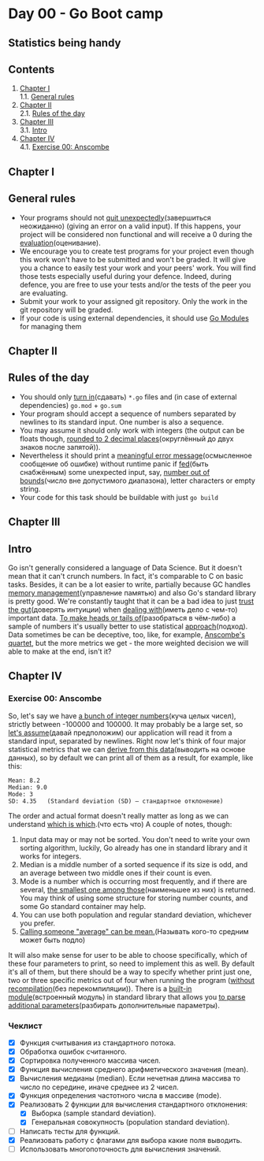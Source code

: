 # Day 00 - Go Boot camp

## Statistics being handy

## Contents

1. [Chapter I](#chapter-i) \
    1.1. [General rules](#general-rules)
2. [Chapter II](#chapter-ii) \
    2.1. [Rules of the day](#rules-of-the-day)
3. [Chapter III](#chapter-iii) \
    3.1. [Intro](#intro)
4. [Chapter IV](#chapter-iv) \
    4.1. [Exercise 00: Anscombe](#exercise-00-anscombe)


<h2 id="chapter-i" >Chapter I</h2>
<h2 id="general-rules" >General rules</h2>

- Your programs should not <ins>quit unexpectedly</ins>(завершиться неожиданно) (giving an error on a valid input). If this happens, your project will be considered non functional and will receive a 0 during the <ins>evaluation</ins>(оценивание).
- We encourage you to create test programs for your project even though this work won't have to be submitted and won't be graded. It will give you a chance to easily test your work and your peers' work. You will find those tests especially useful during your defence. Indeed, during defence, you are free to use your tests and/or the tests of the peer you are evaluating.
- Submit your work to your assigned git repository. Only the work in the git repository will be graded.
- If your code is using external dependencies, it should use [Go Modules](https://go.dev/blog/using-go-modules) for managing them

<h2 id="chapter-ii" >Chapter II</h2>
<h2 id="rules-of-the-day" >Rules of the day</h2>

- You should only <ins>turn in</ins>(сдавать) `*.go` files and (in case of external dependencies) `go.mod` + `go.sum`
- Your program should accept a sequence of numbers separated by newlines to its standard input. One number is also a sequence.
- You may assume it should only work with integers (the output can be floats though, <ins>rounded to 2 decimal places</ins>(округлённый до двух знаков после запятой)).
- Nevertheless it should print a <ins>meaningful error message</ins>(осмысленное сообщение об ошибке) without runtime panic if <ins>fed</ins>(быть снабжённым) some unexpected input, say, <ins>number out of bounds</ins>(число вне допустимого диапазона), letter characters or empty string.
- Your code for this task should be buildable with just `go build`

<h2 id="chapter-iii" >Chapter III</h2>
<h2 id="intro" >Intro</h2>

Go isn't generally considered a language of Data Science. But it doesn't mean that it can't crunch
numbers. In fact, it's comparable to C on basic tasks. Besides, it can be a lot easier to write, 
partially because GC handles <ins>memory management</ins>(управление памятью) and also Go's standard library is pretty good.
We're constantly taught that it can be a bad idea to just <ins>trust the gut</ins>(доверять интуиции) when <ins>dealing with</ins>(иметь дело с чем-то) 
important data. <ins>To make heads or tails of</ins>(разобраться в чём-либо) a sample of numbers it's usually better to use
statistical <ins>approach</ins>(подход). Data sometimes be can be deceptive, too, like, for example,
[Anscombe's quartet](https://en.wikipedia.org/wiki/Anscombe%27s_quartet), but the more metrics
we get - the more weighted decision we will able to make at the end, isn't it?


<h2 id="chapter-iv" >Chapter IV</h2>
<h3 id="ex00">Exercise 00: Anscombe</h3>


So, let's say we have <ins>a bunch of integer numbers</ins>(куча целых чисел), strictly between -100000 and 100000. It may 
probably be a large set, so <ins>let's assume</ins>(давай предположим) our application will read it from a standard input, 
separated by newlines. Right now let's think of four major statistical metrics that we can <ins>derive
from this data</ins>(выводить на основе данных), so by default we can print all of them as a result, for example, like this:

```
Mean: 8.2
Median: 9.0
Mode: 3
SD: 4.35   (Standard deviation (SD) – стандартное отклонение)
```

The order and actual format doesn't really matter as long as we can understand <ins>which is which</ins>.(что есть что) 
A couple of notes, though:

1) Input data may or may not be sorted. You don't need to write your own sorting algorithm,
luckily, Go already has one in standard library and it works for integers.
2) Median is a middle number of a sorted sequence if its size is odd, and an average between
two middle ones if their count is even.
3) Mode is a number which is occurring most frequently, and if there are several, <ins>the smallest one
among those</ins>(наименьшее из них) is returned. You may think of using some structure for storing number counts, and some
Go standard container may help.
4) You can use both population and regular standard deviation, whichever you prefer.
5) <ins>Calling someone "average" can be mean.</ins>(Называть кого-то средним может быть подло)

It will also make sense for user to be able to choose specifically, which of these four parameters
to print, so need to implement this as well. By default it's all of them, but there should be 
a way to specify whether print just one, two or three specific metrics out of four when running
the program (<ins>without recompilation</ins>(без перекомпиляции)). There is a <ins>built-in module</ins>(встроенный модуль) in standard library that allows you 
<ins>to parse additional parameters</ins>(разбирать дополнительные параметры).

### Чеклист 

- [x] Функция считывания из стандартного потока.
- [x] Обработка ошибок считанного.
- [x] Сортировка полученного массива чисел.
- [x] Функция вычисления среднего арифметического значения (mean).
- [x] Вычисления медианы (median). Если нечетная длина массива то число по середине, иначе среднее из 2 чисел.
- [x] Функция определения частотного числа в массиве (mode).
- [x] Реализовать 2 функции для вычисления стандартного отклонения:
  - [x] Выборка (sample standard deviation).
  - [x] Генеральная совокупность (population standard deviation).
- [ ] Написать тесты для функций.
- [x] Реализовать работу с флагами для выбора какие поля выводить.
- [ ] Использовать многопоточность для вычисления значений.